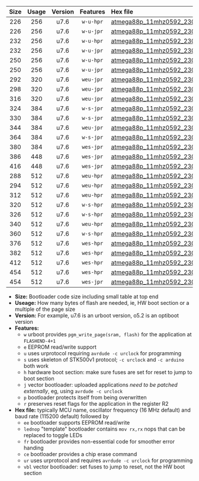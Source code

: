 |Size|Usage|Version|Features|Hex file|
|:-:|:-:|:-:|:-:|:--|
|226|256|u7.6|`w-u-hpr`|[atmega88p_11mhz0592_230400bps_ur.hex](https://raw.githubusercontent.com/stefanrueger/urboot/main//atmega88p_11mhz0592_230400bps_ur.hex)|
|226|256|u7.6|`w-u-jpr`|[atmega88p_11mhz0592_230400bps_ur_vbl.hex](https://raw.githubusercontent.com/stefanrueger/urboot/main//atmega88p_11mhz0592_230400bps_ur_vbl.hex)|
|232|256|u7.6|`w-u-hpr`|[atmega88p_11mhz0592_230400bps_lednop_ur.hex](https://raw.githubusercontent.com/stefanrueger/urboot/main//atmega88p_11mhz0592_230400bps_lednop_ur.hex)|
|232|256|u7.6|`w-u-jpr`|[atmega88p_11mhz0592_230400bps_lednop_ur_vbl.hex](https://raw.githubusercontent.com/stefanrueger/urboot/main//atmega88p_11mhz0592_230400bps_lednop_ur_vbl.hex)|
|250|256|u7.6|`w-u-hpr`|[atmega88p_11mhz0592_230400bps_lednop_fr_ur.hex](https://raw.githubusercontent.com/stefanrueger/urboot/main//atmega88p_11mhz0592_230400bps_lednop_fr_ur.hex)|
|250|256|u7.6|`w-u-jpr`|[atmega88p_11mhz0592_230400bps_lednop_fr_ur_vbl.hex](https://raw.githubusercontent.com/stefanrueger/urboot/main//atmega88p_11mhz0592_230400bps_lednop_fr_ur_vbl.hex)|
|292|320|u7.6|`weu-jpr`|[atmega88p_11mhz0592_230400bps_ee_ur_vbl.hex](https://raw.githubusercontent.com/stefanrueger/urboot/main//atmega88p_11mhz0592_230400bps_ee_ur_vbl.hex)|
|298|320|u7.6|`weu-jpr`|[atmega88p_11mhz0592_230400bps_ee_lednop_ur_vbl.hex](https://raw.githubusercontent.com/stefanrueger/urboot/main//atmega88p_11mhz0592_230400bps_ee_lednop_ur_vbl.hex)|
|316|320|u7.6|`weu-jpr`|[atmega88p_11mhz0592_230400bps_ee_lednop_fr_ur_vbl.hex](https://raw.githubusercontent.com/stefanrueger/urboot/main//atmega88p_11mhz0592_230400bps_ee_lednop_fr_ur_vbl.hex)|
|324|384|u7.6|`w-s-jpr`|[atmega88p_11mhz0592_230400bps_vbl.hex](https://raw.githubusercontent.com/stefanrueger/urboot/main//atmega88p_11mhz0592_230400bps_vbl.hex)|
|330|384|u7.6|`w-s-jpr`|[atmega88p_11mhz0592_230400bps_lednop_vbl.hex](https://raw.githubusercontent.com/stefanrueger/urboot/main//atmega88p_11mhz0592_230400bps_lednop_vbl.hex)|
|344|384|u7.6|`weu-jpr`|[atmega88p_11mhz0592_230400bps_ee_lednop_fr_ce_ur_vbl.hex](https://raw.githubusercontent.com/stefanrueger/urboot/main//atmega88p_11mhz0592_230400bps_ee_lednop_fr_ce_ur_vbl.hex)|
|364|384|u7.6|`w-s-jpr`|[atmega88p_11mhz0592_230400bps_lednop_fr_vbl.hex](https://raw.githubusercontent.com/stefanrueger/urboot/main//atmega88p_11mhz0592_230400bps_lednop_fr_vbl.hex)|
|380|384|u7.6|`wes-jpr`|[atmega88p_11mhz0592_230400bps_ee_vbl.hex](https://raw.githubusercontent.com/stefanrueger/urboot/main//atmega88p_11mhz0592_230400bps_ee_vbl.hex)|
|386|448|u7.6|`wes-jpr`|[atmega88p_11mhz0592_230400bps_ee_lednop_vbl.hex](https://raw.githubusercontent.com/stefanrueger/urboot/main//atmega88p_11mhz0592_230400bps_ee_lednop_vbl.hex)|
|416|448|u7.6|`wes-jpr`|[atmega88p_11mhz0592_230400bps_ee_lednop_fr_vbl.hex](https://raw.githubusercontent.com/stefanrueger/urboot/main//atmega88p_11mhz0592_230400bps_ee_lednop_fr_vbl.hex)|
|288|512|u7.6|`weu-hpr`|[atmega88p_11mhz0592_230400bps_ee_ur.hex](https://raw.githubusercontent.com/stefanrueger/urboot/main//atmega88p_11mhz0592_230400bps_ee_ur.hex)|
|294|512|u7.6|`weu-hpr`|[atmega88p_11mhz0592_230400bps_ee_lednop_ur.hex](https://raw.githubusercontent.com/stefanrueger/urboot/main//atmega88p_11mhz0592_230400bps_ee_lednop_ur.hex)|
|312|512|u7.6|`weu-hpr`|[atmega88p_11mhz0592_230400bps_ee_lednop_fr_ur.hex](https://raw.githubusercontent.com/stefanrueger/urboot/main//atmega88p_11mhz0592_230400bps_ee_lednop_fr_ur.hex)|
|320|512|u7.6|`w-s-hpr`|[atmega88p_11mhz0592_230400bps.hex](https://raw.githubusercontent.com/stefanrueger/urboot/main//atmega88p_11mhz0592_230400bps.hex)|
|326|512|u7.6|`w-s-hpr`|[atmega88p_11mhz0592_230400bps_lednop.hex](https://raw.githubusercontent.com/stefanrueger/urboot/main//atmega88p_11mhz0592_230400bps_lednop.hex)|
|340|512|u7.6|`weu-hpr`|[atmega88p_11mhz0592_230400bps_ee_lednop_fr_ce_ur.hex](https://raw.githubusercontent.com/stefanrueger/urboot/main//atmega88p_11mhz0592_230400bps_ee_lednop_fr_ce_ur.hex)|
|360|512|u7.6|`w-s-hpr`|[atmega88p_11mhz0592_230400bps_lednop_fr.hex](https://raw.githubusercontent.com/stefanrueger/urboot/main//atmega88p_11mhz0592_230400bps_lednop_fr.hex)|
|376|512|u7.6|`wes-hpr`|[atmega88p_11mhz0592_230400bps_ee.hex](https://raw.githubusercontent.com/stefanrueger/urboot/main//atmega88p_11mhz0592_230400bps_ee.hex)|
|382|512|u7.6|`wes-hpr`|[atmega88p_11mhz0592_230400bps_ee_lednop.hex](https://raw.githubusercontent.com/stefanrueger/urboot/main//atmega88p_11mhz0592_230400bps_ee_lednop.hex)|
|412|512|u7.6|`wes-hpr`|[atmega88p_11mhz0592_230400bps_ee_lednop_fr.hex](https://raw.githubusercontent.com/stefanrueger/urboot/main//atmega88p_11mhz0592_230400bps_ee_lednop_fr.hex)|
|454|512|u7.6|`wes-hpr`|[atmega88p_11mhz0592_230400bps_ee_lednop_fr_ce.hex](https://raw.githubusercontent.com/stefanrueger/urboot/main//atmega88p_11mhz0592_230400bps_ee_lednop_fr_ce.hex)|
|454|512|u7.6|`wes-jpr`|[atmega88p_11mhz0592_230400bps_ee_lednop_fr_ce_vbl.hex](https://raw.githubusercontent.com/stefanrueger/urboot/main//atmega88p_11mhz0592_230400bps_ee_lednop_fr_ce_vbl.hex)|

- **Size:** Bootloader code size including small table at top end
- **Useage:** How many bytes of flash are needed, ie, HW boot section or a multiple of the page size
- **Version:** For example, u7.6 is an urboot version, o5.2 is an optiboot version
- **Features:**
  + `w` urboot provides `pgm_write_page(sram, flash)` for the application at `FLASHEND-4+1`
  + `e` EEPROM read/write support
  + `u` uses urprotocol requiring `avrdude -c urclock` for programming
  + `s` uses skeleton of STK500v1 protocol; `-c urclock` and `-c arduino` both work
  + `h` hardware boot section: make sure fuses are set for reset to jump to boot section
  + `j` vector bootloader: uploaded applications *need to be patched externally*, eg, using `avrdude -c urclock`
  + `p` bootloader protects itself from being overwritten
  + `r` preserves reset flags for the application in the register R2
- **Hex file:** typically MCU name, oscillator frequency (16 MHz default) and baud rate (115200 default) followed by
  + `ee` bootloader supports EEPROM read/write
  + `lednop` "template" bootloader contains `mov rx,rx` nops that can be replaced to toggle LEDs
  + `fr` bootloader provides non-essential code for smoother error handing
  + `ce` bootloader provides a chip erase command
  + `ur` uses urprotocol and requires `avrdude -c urclock` for programming
  + `vbl` vector bootloader: set fuses to jump to reset, not the HW boot section

